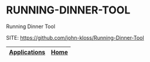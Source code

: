 # RUNNING-DINNER-TOOL
 
 Running Dinner Tool
 
 SITE: https://github.com/john-kloss/Running-Dinner-Tool

 | [Applications](https://portable-linux-apps.github.io/apps.html) | [Home](https://portable-linux-apps.github.io)
 | --- | --- |

